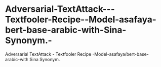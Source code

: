 # Adversarial-TextAttack---Textfooler-Recipe--Model-asafaya-bert-base-arabic-with-Sina-Synonym.-
Adversarial TextAttack - Textfooler Recipe -Model-asafaya/bert-base-arabic-with Sina Synonym. 
